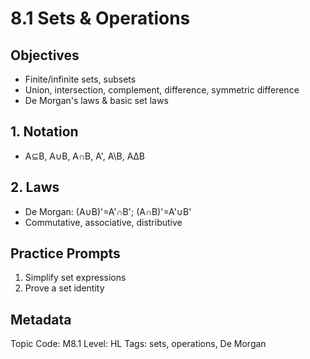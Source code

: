 # 8.1 Sets & Operations

## Objectives
- Finite/infinite sets, subsets
- Union, intersection, complement, difference, symmetric difference
- De Morgan's laws & basic set laws

## 1. Notation
- A⊆B, A∪B, A∩B, A', A\B, AΔB

## 2. Laws
- De Morgan: (A∪B)'=A'∩B'; (A∩B)'=A'∪B'
- Commutative, associative, distributive

## Practice Prompts
1. Simplify set expressions
2. Prove a set identity

## Metadata
Topic Code: M8.1
Level: HL
Tags: sets, operations, De Morgan
